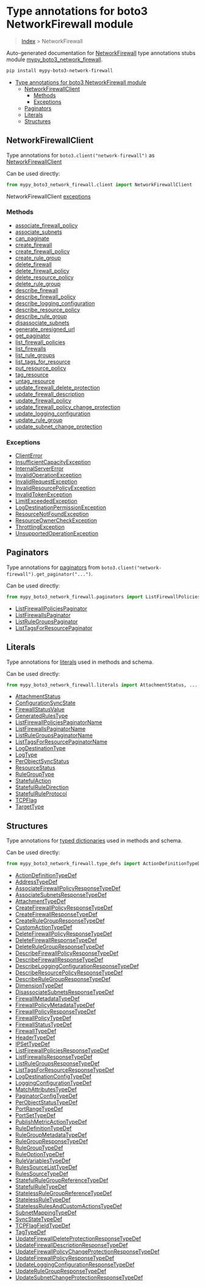 # Type annotations for boto3 NetworkFirewall module

> [Index](../README.md) > NetworkFirewall

Auto-generated documentation for [NetworkFirewall](https://boto3.amazonaws.com/v1/documentation/api/latest/reference/services/network-firewall.html#NetworkFirewall)
type annotations stubs module [mypy_boto3_network_firewall](https://pypi.org/project/mypy-boto3-network-firewall/).

```bash
pip install mypy-boto3-network-firewall
```

- [Type annotations for boto3 NetworkFirewall module](#type-annotations-for-boto3-networkfirewall-module)
  - [NetworkFirewallClient](#networkfirewallclient)
    - [Methods](#methods)
    - [Exceptions](#exceptions)
  - [Paginators](#paginators)
  - [Literals](#literals)
  - [Structures](#structures)

## NetworkFirewallClient

Type annotations for  `boto3.client("network-firewall")` as [NetworkFirewallClient](./client.md)

Can be used directly:

```python
from mypy_boto3_network_firewall.client import NetworkFirewallClient
```


NetworkFirewallClient [exceptions](./client.md#exceptions)



### Methods
- [associate_firewall_policy](./client.md#associate-firewall-policy)
- [associate_subnets](./client.md#associate-subnets)
- [can_paginate](./client.md#can-paginate)
- [create_firewall](./client.md#create-firewall)
- [create_firewall_policy](./client.md#create-firewall-policy)
- [create_rule_group](./client.md#create-rule-group)
- [delete_firewall](./client.md#delete-firewall)
- [delete_firewall_policy](./client.md#delete-firewall-policy)
- [delete_resource_policy](./client.md#delete-resource-policy)
- [delete_rule_group](./client.md#delete-rule-group)
- [describe_firewall](./client.md#describe-firewall)
- [describe_firewall_policy](./client.md#describe-firewall-policy)
- [describe_logging_configuration](./client.md#describe-logging-configuration)
- [describe_resource_policy](./client.md#describe-resource-policy)
- [describe_rule_group](./client.md#describe-rule-group)
- [disassociate_subnets](./client.md#disassociate-subnets)
- [generate_presigned_url](./client.md#generate-presigned-url)
- [get_paginator](./client.md#get-paginator)
- [list_firewall_policies](./client.md#list-firewall-policies)
- [list_firewalls](./client.md#list-firewalls)
- [list_rule_groups](./client.md#list-rule-groups)
- [list_tags_for_resource](./client.md#list-tags-for-resource)
- [put_resource_policy](./client.md#put-resource-policy)
- [tag_resource](./client.md#tag-resource)
- [untag_resource](./client.md#untag-resource)
- [update_firewall_delete_protection](./client.md#update-firewall-delete-protection)
- [update_firewall_description](./client.md#update-firewall-description)
- [update_firewall_policy](./client.md#update-firewall-policy)
- [update_firewall_policy_change_protection](./client.md#update-firewall-policy-change-protection)
- [update_logging_configuration](./client.md#update-logging-configuration)
- [update_rule_group](./client.md#update-rule-group)
- [update_subnet_change_protection](./client.md#update-subnet-change-protection)




### Exceptions
- [ClientError](./client.md#clienterror)
- [InsufficientCapacityException](./client.md#insufficientcapacityexception)
- [InternalServerError](./client.md#internalservererror)
- [InvalidOperationException](./client.md#invalidoperationexception)
- [InvalidRequestException](./client.md#invalidrequestexception)
- [InvalidResourcePolicyException](./client.md#invalidresourcepolicyexception)
- [InvalidTokenException](./client.md#invalidtokenexception)
- [LimitExceededException](./client.md#limitexceededexception)
- [LogDestinationPermissionException](./client.md#logdestinationpermissionexception)
- [ResourceNotFoundException](./client.md#resourcenotfoundexception)
- [ResourceOwnerCheckException](./client.md#resourceownercheckexception)
- [ThrottlingException](./client.md#throttlingexception)
- [UnsupportedOperationException](./client.md#unsupportedoperationexception)






## Paginators

Type annotations for [paginators](./paginators.md) from `boto3.client("network-firewall").get_paginator("...")`.

Can be used directly:

```python
from mypy_boto3_network_firewall.paginators import ListFirewallPoliciesPaginator, ...
```

- [ListFirewallPoliciesPaginator](./paginators.md#listfirewallpoliciespaginator)
- [ListFirewallsPaginator](./paginators.md#listfirewallspaginator)
- [ListRuleGroupsPaginator](./paginators.md#listrulegroupspaginator)
- [ListTagsForResourcePaginator](./paginators.md#listtagsforresourcepaginator)






## Literals

Type annotations for [literals](./literals.md) used in methods and schema.

Can be used directly:

```python
from mypy_boto3_network_firewall.literals import AttachmentStatus, ...
```

- [AttachmentStatus](./literals.md#attachmentstatus)
- [ConfigurationSyncState](./literals.md#configurationsyncstate)
- [FirewallStatusValue](./literals.md#firewallstatusvalue)
- [GeneratedRulesType](./literals.md#generatedrulestype)
- [ListFirewallPoliciesPaginatorName](./literals.md#listfirewallpoliciespaginatorname)
- [ListFirewallsPaginatorName](./literals.md#listfirewallspaginatorname)
- [ListRuleGroupsPaginatorName](./literals.md#listrulegroupspaginatorname)
- [ListTagsForResourcePaginatorName](./literals.md#listtagsforresourcepaginatorname)
- [LogDestinationType](./literals.md#logdestinationtype)
- [LogType](./literals.md#logtype)
- [PerObjectSyncStatus](./literals.md#perobjectsyncstatus)
- [ResourceStatus](./literals.md#resourcestatus)
- [RuleGroupType](./literals.md#rulegrouptype)
- [StatefulAction](./literals.md#statefulaction)
- [StatefulRuleDirection](./literals.md#statefulruledirection)
- [StatefulRuleProtocol](./literals.md#statefulruleprotocol)
- [TCPFlag](./literals.md#tcpflag)
- [TargetType](./literals.md#targettype)




## Structures


Type annotations for [typed dictionaries](./type_defs.md) used in methods and schema.

Can be used directly:

```python
from mypy_boto3_network_firewall.type_defs import ActionDefinitionTypeDef, ...
```

- [ActionDefinitionTypeDef](./type_defs.md#actiondefinitiontypedef)
- [AddressTypeDef](./type_defs.md#addresstypedef)
- [AssociateFirewallPolicyResponseTypeDef](./type_defs.md#associatefirewallpolicyresponsetypedef)
- [AssociateSubnetsResponseTypeDef](./type_defs.md#associatesubnetsresponsetypedef)
- [AttachmentTypeDef](./type_defs.md#attachmenttypedef)
- [CreateFirewallPolicyResponseTypeDef](./type_defs.md#createfirewallpolicyresponsetypedef)
- [CreateFirewallResponseTypeDef](./type_defs.md#createfirewallresponsetypedef)
- [CreateRuleGroupResponseTypeDef](./type_defs.md#createrulegroupresponsetypedef)
- [CustomActionTypeDef](./type_defs.md#customactiontypedef)
- [DeleteFirewallPolicyResponseTypeDef](./type_defs.md#deletefirewallpolicyresponsetypedef)
- [DeleteFirewallResponseTypeDef](./type_defs.md#deletefirewallresponsetypedef)
- [DeleteRuleGroupResponseTypeDef](./type_defs.md#deleterulegroupresponsetypedef)
- [DescribeFirewallPolicyResponseTypeDef](./type_defs.md#describefirewallpolicyresponsetypedef)
- [DescribeFirewallResponseTypeDef](./type_defs.md#describefirewallresponsetypedef)
- [DescribeLoggingConfigurationResponseTypeDef](./type_defs.md#describeloggingconfigurationresponsetypedef)
- [DescribeResourcePolicyResponseTypeDef](./type_defs.md#describeresourcepolicyresponsetypedef)
- [DescribeRuleGroupResponseTypeDef](./type_defs.md#describerulegroupresponsetypedef)
- [DimensionTypeDef](./type_defs.md#dimensiontypedef)
- [DisassociateSubnetsResponseTypeDef](./type_defs.md#disassociatesubnetsresponsetypedef)
- [FirewallMetadataTypeDef](./type_defs.md#firewallmetadatatypedef)
- [FirewallPolicyMetadataTypeDef](./type_defs.md#firewallpolicymetadatatypedef)
- [FirewallPolicyResponseTypeDef](./type_defs.md#firewallpolicyresponsetypedef)
- [FirewallPolicyTypeDef](./type_defs.md#firewallpolicytypedef)
- [FirewallStatusTypeDef](./type_defs.md#firewallstatustypedef)
- [FirewallTypeDef](./type_defs.md#firewalltypedef)
- [HeaderTypeDef](./type_defs.md#headertypedef)
- [IPSetTypeDef](./type_defs.md#ipsettypedef)
- [ListFirewallPoliciesResponseTypeDef](./type_defs.md#listfirewallpoliciesresponsetypedef)
- [ListFirewallsResponseTypeDef](./type_defs.md#listfirewallsresponsetypedef)
- [ListRuleGroupsResponseTypeDef](./type_defs.md#listrulegroupsresponsetypedef)
- [ListTagsForResourceResponseTypeDef](./type_defs.md#listtagsforresourceresponsetypedef)
- [LogDestinationConfigTypeDef](./type_defs.md#logdestinationconfigtypedef)
- [LoggingConfigurationTypeDef](./type_defs.md#loggingconfigurationtypedef)
- [MatchAttributesTypeDef](./type_defs.md#matchattributestypedef)
- [PaginatorConfigTypeDef](./type_defs.md#paginatorconfigtypedef)
- [PerObjectStatusTypeDef](./type_defs.md#perobjectstatustypedef)
- [PortRangeTypeDef](./type_defs.md#portrangetypedef)
- [PortSetTypeDef](./type_defs.md#portsettypedef)
- [PublishMetricActionTypeDef](./type_defs.md#publishmetricactiontypedef)
- [RuleDefinitionTypeDef](./type_defs.md#ruledefinitiontypedef)
- [RuleGroupMetadataTypeDef](./type_defs.md#rulegroupmetadatatypedef)
- [RuleGroupResponseTypeDef](./type_defs.md#rulegroupresponsetypedef)
- [RuleGroupTypeDef](./type_defs.md#rulegrouptypedef)
- [RuleOptionTypeDef](./type_defs.md#ruleoptiontypedef)
- [RuleVariablesTypeDef](./type_defs.md#rulevariablestypedef)
- [RulesSourceListTypeDef](./type_defs.md#rulessourcelisttypedef)
- [RulesSourceTypeDef](./type_defs.md#rulessourcetypedef)
- [StatefulRuleGroupReferenceTypeDef](./type_defs.md#statefulrulegroupreferencetypedef)
- [StatefulRuleTypeDef](./type_defs.md#statefulruletypedef)
- [StatelessRuleGroupReferenceTypeDef](./type_defs.md#statelessrulegroupreferencetypedef)
- [StatelessRuleTypeDef](./type_defs.md#statelessruletypedef)
- [StatelessRulesAndCustomActionsTypeDef](./type_defs.md#statelessrulesandcustomactionstypedef)
- [SubnetMappingTypeDef](./type_defs.md#subnetmappingtypedef)
- [SyncStateTypeDef](./type_defs.md#syncstatetypedef)
- [TCPFlagFieldTypeDef](./type_defs.md#tcpflagfieldtypedef)
- [TagTypeDef](./type_defs.md#tagtypedef)
- [UpdateFirewallDeleteProtectionResponseTypeDef](./type_defs.md#updatefirewalldeleteprotectionresponsetypedef)
- [UpdateFirewallDescriptionResponseTypeDef](./type_defs.md#updatefirewalldescriptionresponsetypedef)
- [UpdateFirewallPolicyChangeProtectionResponseTypeDef](./type_defs.md#updatefirewallpolicychangeprotectionresponsetypedef)
- [UpdateFirewallPolicyResponseTypeDef](./type_defs.md#updatefirewallpolicyresponsetypedef)
- [UpdateLoggingConfigurationResponseTypeDef](./type_defs.md#updateloggingconfigurationresponsetypedef)
- [UpdateRuleGroupResponseTypeDef](./type_defs.md#updaterulegroupresponsetypedef)
- [UpdateSubnetChangeProtectionResponseTypeDef](./type_defs.md#updatesubnetchangeprotectionresponsetypedef)
